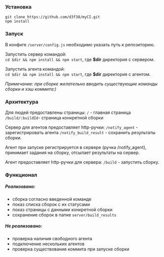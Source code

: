 ### Установка   
`git clone https://github.com/d3f38/myCI.git`   
`npm install`   

### Запуск   

В конфиге `/server/config.js` необходимо указать путь к репозиторию.

Запустить сервер командой:   
`cd $dir && npm install && npm start`, где **$dir** директория с сервером.   

Запустить агента командой:   
`cd $dir && npm install && npm start`, где **$dir** директория с агентом.   


*Примечание: при сборке желательно вводить существующие команды сборки и хэш коммита:)*

### Архитектура   

Для людей предоставлены страницы:
`/` - главная страница
`/build/:buildId`- страница конкретной сборки

Сервер для агентов предоставляет http-ручки:
`/notify_agent` - зарегистрировать агента 
`/notify_build_result` - сохранить результаты сборки. 

Агент при запуске регистрируется в сервере (ручка /notify_agent), принимает задания на сборку, отсылает результаты на сервер.   

Агент предоставляет http-ручки для сервера:
`/build` - запустить сборку. 

### Функционал   

##### Реализовано:
- сборка согласно введенной команде    
- показ списка сборок с их статусами   
- показ страницы с данными конкретной сборки    
- сохранение сборок в папке `server/build_results`   

##### Не реализовано:

- проверка наличия свободного агента
- подключение нескольких агентов
- проверка существования коммита при запуске сборки  





